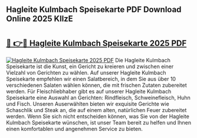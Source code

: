 ## Hagleite Kulmbach Speisekarte PDF Download Online 2025 KllzE

# <h2><a href="http://gc9zv8.nevu.top/?p=Hagleite+Kulmbach+Speisekarte">🔗 👉🔴 Hagleite Kulmbach Speisekarte 2025 PDF</a></h2>

[![Hagleite Kulmbach Speisekarte 2025 PDF](https://i.imgur.com/dBaPXMq.png)](http://gc9zv8.nevu.top/?p=Hagleite+Kulmbach+Speisekarte)
Die Hagleite Kulmbach Speisekarte ist die Kunst, ein Gericht zu kreieren und zwischen einer Vielzahl von Gerichten zu wählen. Auf unserer Hagleite Kulmbach Speisekarte empfehlen wir einen Salatbereich, in dem Sie aus über 10 verschiedenen Salaten wählen können, die mit frischen Zutaten zubereitet werden. Für Fleischliebhaber gibt es auf unserer Hagleite Kulmbach Speisekarte eine Auswahl an Gerichten: Rindfleisch, Schweinefleisch, Huhn und Fisch. Unseren Auserwählten bieten wir exquisite Gerichte wie Schaschlik und Steak an, die auf einem alten, natürlichen Feuer zubereitet werden. Wenn Sie sich nicht entscheiden können, was Sie von der Hagleite Kulmbach Speisekarte wünschen, ist unser Team bereit zu helfen und Ihnen einen komfortablen und angenehmen Service zu bieten.
